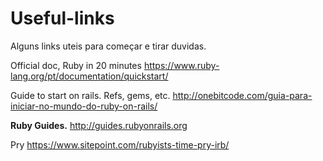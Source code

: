# Useful-links
Alguns links uteis para começar e tirar duvidas.

Official doc, Ruby in 20 minutes
https://www.ruby-lang.org/pt/documentation/quickstart/

Guide to start on rails. Refs, gems, etc.
http://onebitcode.com/guia-para-iniciar-no-mundo-do-ruby-on-rails/

**Ruby Guides.**
http://guides.rubyonrails.org

Pry
https://www.sitepoint.com/rubyists-time-pry-irb/
